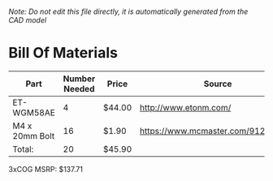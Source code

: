 ###### Note: Do not edit this file directly, it is automatically generated from the CAD model 
# Bill Of Materials 
 |Part|Number Needed|Price|Source| 
 |----|----------|-----|-----|
|ET-WGM58AE|4|$44.00|http://www.etonm.com/|
|M4 x 20mm Bolt|16|$1.90|https://www.mcmaster.com/91239a152|
|Total: |20|$45.90| |

 3xCOG MSRP: $137.71